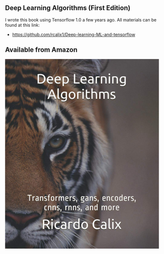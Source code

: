 ## Deep Learning Algorithms (First Edition)

I wrote this book using Tensorflow 1.0 a few years ago. All materials can be found at this link:

* https://github.com/rcalix1/Deep-learning-ML-and-tensorflow

## Available from Amazon

[![name](DLA.edition1.jpeg)](https://www.amazon.com/Deep-Learning-Algorithms-Transformers-encoders/dp/B08GFPMFW9/ref=sr_1_5?qid=1703637639&refinements=p_27%3ARicardo+A+Calix&s=books&sr=1-5&text=Ricardo+A+Calix)

